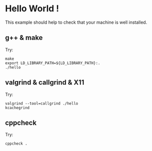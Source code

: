 
# Hello World !

This example should help to check that your machine is well installed.

## g++ & make

Try:
```
make
export LD_LIBRARY_PATH=${LD_LIBRARY_PATH}:.
./hello
```

## valgrind & callgrind & X11

Try:
```
valgrind --tool=callgrind ./hello
kcachegrind
```

## cppcheck

Try:
```
cppcheck .
```
